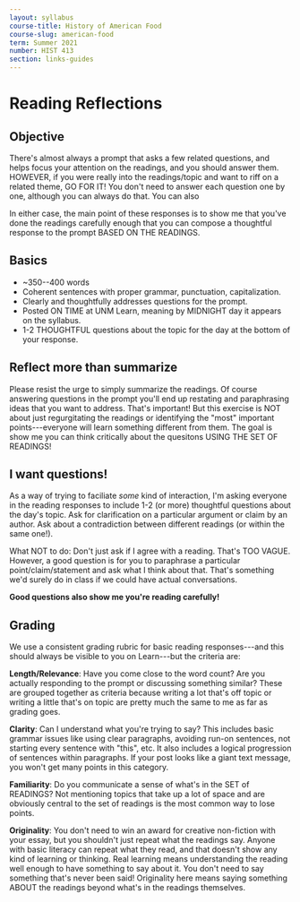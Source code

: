 ```yaml
---
layout: syllabus
course-title: History of American Food
course-slug: american-food
term: Summer 2021
number: HIST 413
section: links-guides
---
```


# Reading Reflections

## Objective
There's almost always a prompt that asks a few related questions, and helps focus your attention on the readings, and you should answer them. HOWEVER, if you were really into the readings/topic and want to riff on a related theme, GO FOR IT! You don't need to answer each question one by one, although you can always do that. You can also

In either case, the main point of these responses is to show me that you've done the readings carefully enough that you can compose a thoughtful response to the prompt BASED ON THE READINGS.

## Basics
- ~350--400 words
- Coherent sentences with proper grammar, punctuation, capitalization.
- Clearly and thoughtfully addresses questions for the prompt.
- Posted ON TIME at UNM Learn, meaning by MIDNIGHT day it appears on the syllabus.
- 1-2 THOUGHTFUL questions about the topic for the day at the bottom of your response.


## Reflect more than summarize
Please resist the urge to simply summarize the readings. Of course answering questions in the prompt you'll end up restating and paraphrasing ideas that you want to address. That's important! But this exercise is NOT about just regurgitating the readings or identifying the "most" important points---everyone will learn something different from them. The goal is show me you can think critically about the quesitons USING THE SET OF READINGS!


## I want questions!
As a way of trying to faciliate _some_ kind of interaction, I'm asking everyone in the reading responses to include 1-2 (or more) thoughtful questions about the day's topic. Ask for clarification on a particular argument or claim by an author. Ask about a contradiction between different readings (or within the same one!).

What NOT to do: Don't just ask if I agree with a reading. That's TOO VAGUE. However, a good question is for you to paraphrase a particular point/claim/statement and ask what I think about that. That's something we'd surely do in class if we could have actual conversations.

**Good questions also show me you're reading carefully!**


## Grading
We use a consistent grading rubric for basic reading responses---and this should always be visible to you on Learn---but the criteria are:

**Length/Relevance**: Have you come close to the word count? Are you actually responding to the prompt or discussing something similar? These are grouped together as criteria because writing a lot that's off topic or writing a little that's on topic are pretty much the same to me as far as grading goes.

**Clarity**: Can I understand what you're trying to say? This includes basic grammar issues like using clear paragraphs, avoiding run-on sentences, not starting every sentence with "this", etc. It also includes a logical progression of sentences within paragraphs. If your post looks like a giant text message, you won't get many points in this category.

**Familiarity**: Do you communicate a sense of what's in the SET of READINGS? Not mentioning topics that take up a lot of space and are obviously central to the set of readings is the most common way to lose points.

**Originality**: You don't need to win an award for creative non-fiction with your essay, but you shouldn't just repeat what the readings say. Anyone with basic literacy can repeat what they read, and that doesn't show any kind of learning or thinking. Real learning means understanding the reading well enough to have something to say about it. You don't need to say something that's never been said! Originality here means saying something ABOUT the readings beyond what's in the readings themselves.
